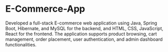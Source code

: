 # E-Commerce-App
Developed a full-stack E-commerce web application using Java, Spring Boot, Hibernate, and MySQL for the backend, and HTML, CSS, JavaScript, React for the frontend. The application supports product browsing, cart management, order placement, user authentication, and admin dashboard functionalities.
